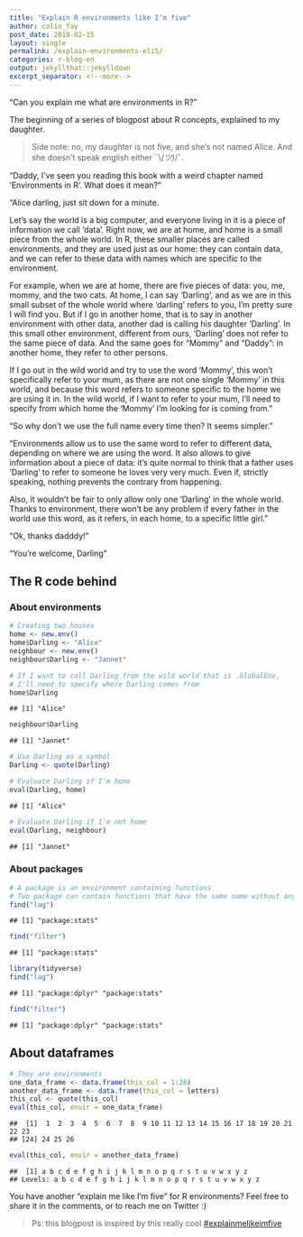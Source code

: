 ```yaml
---
title: "Explain R environments like I’m five"
author: colin_fay
post_date: 2018-02-15
layout: single
permalink: /explain-environments-eli5/
categories: r-blog-en
output: jekyllthat::jekylldown
excerpt_separator: <!--more-->
---
```


“Can you explain me what are environments in R?”

The beginning of a series of blogpost about R concepts, explained to my
daughter.

<!--more-->

> Side note: no, my daughter is not five, and she’s not named Alice. And
> she doesn’t speak english either ¯\\*(ツ)*/¯.

“Daddy, I’ve seen you reading this book with a weird chapter named
‘Environments in R’. What does it mean?”

“Alice darling, just sit down for a minute.

Let’s say the world is a big computer, and everyone living in it is a
piece of information we call ‘data’. Right now, we are at home, and home
is a small piece from the whole world. In R, these smaller places are
called environments, and they are used just as our home: they can
contain data, and we can refer to these data with names which are
specific to the environment.

For example, when we are at home, there are five pieces of data: you,
me, mommy, and the two cats. At home, I can say ‘Darling’, and as we are
in this small subset of the whole world where ‘darling’ refers to you,
I’m pretty sure I will find you. But if I go in another home, that is
to say in another environment with other data, another dad is calling
his daughter ‘Darling’. In this small other environment, different from
ours, ‘Darling’ does not refer to the same piece of data. And the same
goes for “Mommy” and “Daddy”: in another home, they refer to other
persons.

If I go out in the wild world and try to use the word ‘Mommy’, this
won’t specifically refer to your mum, as there are not one single
‘Mommy’ in this world, and because this word refers to someone
specific to the home we are using it in. In the wild world, if I want to
refer to your mum, I’ll need to specify from which home the ‘Mommy’ I’m
looking for is coming from."

“So why don’t we use the full name every time then? It seems simpler.”

“Environments allow us to use the same word to refer to different data,
depending on where we are using the word. It also allows to give
information about a piece of data: it’s quite normal to think that a
father uses ‘Darling’ to refer to someone he loves very very much. Even
if, strictly speaking, nothing prevents the contrary from happening.

Also, it wouldn’t be fair to only allow only one ‘Darling’ in the whole
world. Thanks to environment, there won’t be any problem if every father
in the world use this word, as it refers, in each home, to a specific
little girl."

“Ok, thanks dadddy\!”

“You’re welcome, Darling”

## The R code behind

### About environments

``` r
# Creating two houses
home <- new.env()
home$Darling <- "Alice"
neighbour <- new.env()
neighbour$Darling <- "Jannet"

# If I want to call Darling from the wild world that is .GlobalEnv, 
# I'll need to specify where Darling comes from
home$Darling
```

    ## [1] "Alice"

``` r
neighbour$Darling
```

    ## [1] "Jannet"

``` r
# Use Darling as a symbol
Darling <- quote(Darling)

# Evaluate Darling if I'm home
eval(Darling, home)
```

    ## [1] "Alice"

``` r
# Evaluate Darling if I'm not home
eval(Darling, neighbour)
```

    ## [1] "Jannet"

### About packages

``` r
# A package is an environment containing functions
# Two package can contain functions that have the same name without any problem
find("lag")
```

    ## [1] "package:stats"

``` r
find("filter")
```

    ## [1] "package:stats"

``` r
library(tidyverse)
find("lag")
```

    ## [1] "package:dplyr" "package:stats"

``` r
find("filter")
```

    ## [1] "package:dplyr" "package:stats"

## About dataframes

``` r
# They are environments
one_data_frame <- data.frame(this_col = 1:26)
another_data_frame <- data.frame(this_col = letters)
this_col <- quote(this_col)
eval(this_col, envir = one_data_frame)
```

    ##  [1]  1  2  3  4  5  6  7  8  9 10 11 12 13 14 15 16 17 18 19 20 21 22 23
    ## [24] 24 25 26

``` r
eval(this_col, envir = another_data_frame)
```

    ##  [1] a b c d e f g h i j k l m n o p q r s t u v w x y z
    ## Levels: a b c d e f g h i j k l m n o p q r s t u v w x y z

You have another “explain me like I’m five” for R environments? Feel
free to share it in the comments, or to reach me on Twitter :)

> Ps: this blogpost is inspired by this really cool
> [\#explainmelikeimfive](https://dev.to/ben/explain-websockets-like-im-five)
